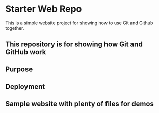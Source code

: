 # Starter Web Repo

This is a simple website project for showing how to use Git and Github together.

## This repository is for showing how Git and GitHub work

## Purpose

## Deployment

## Sample website with plenty of files for demos